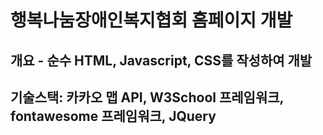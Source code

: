 # 행복나눔장애인복지협회 홈페이지 개발
## 개요 - 순수 HTML, Javascript, CSS를 작성하여 개발
## 기술스택: 카카오 맵 API, W3School 프레임워크, fontawesome 프레임워크, JQuery
